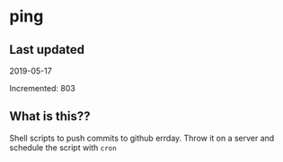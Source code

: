 # ping

## Last updated
2019-05-17

Incremented: 803

## What is this??
Shell scripts to push commits to github errday. Throw it on a server and schedule the script with `cron`
